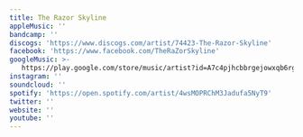 ```yaml
---
title: The Razor Skyline
appleMusic: ''
bandcamp: ''
discogs: 'https://www.discogs.com/artist/74423-The-Razor-Skyline'
facebook: 'https://www.facebook.com/TheRaZorSkyline'
googleMusic: >-
   https://play.google.com/store/music/artist?id=A7c4pjhcbbrgejowxqb6rgc5k5m
instagram: ''
soundcloud: ''
spotify: 'https://open.spotify.com/artist/4wsMOPRChM3Jadufa5NyT9'
twitter: ''
website: ''
youtube: ''
---
```

